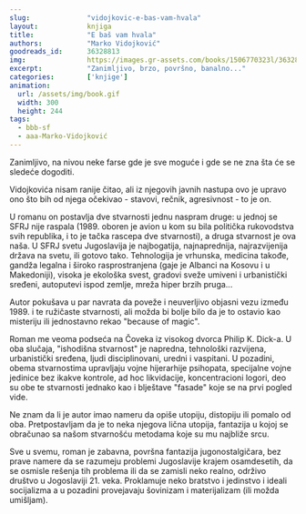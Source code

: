 ```yaml
---
slug:              "vidojkovic-e-bas-vam-hvala"
layout:            knjiga
title:             "E baš vam hvala"
authors:           "Marko Vidojković"
goodreads_id:      36328813
img:               https://images.gr-assets.com/books/1506770323l/36328813.jpg
excerpt:           "Zanimljivo, brzo, površno, banalno..."
categories:        ['knjige']
animation:
  url: /assets/img/book.gif
  width: 300
  height: 244
tags:
  - bbb-sf
  - aaa-Marko-Vidojković
---
```


Zanimljivo, na nivou neke farse gde je sve moguće i gde se ne zna šta će se sledeće dogoditi.

Vidojkovića nisam ranije čitao, ali iz njegovih javnih nastupa ovo je upravo ono što bih od njega očekivao - stavovi, 
rečnik, agresivnost - to je on.


U romanu on postavlja dve stvarnosti jednu naspram druge: u jednoj se SFRJ nije raspala (1989. oboren je avion u kom su 
bila politička rukovodstva svih republika, i to je tačka rascepa dve stvarnosti), a druga stvarnost je ova naša. U SFRJ 
svetu Jugoslavija je najbogatija, najnaprednija, najrazvijenija država na svetu, ili gotovo tako. Tehnologija je 
vrhunska, medicina takođe, gandža legalna i široko rasprostranjena (gaje je Albanci na Kosovu i u Makedoniji), visoka 
je ekološka svest, gradovi sveže umiveni i urbanistički sređeni, autoputevi ispod zemlje, mreža hiper brzih pruga...


Autor pokušava u par navrata da poveže i neuverljivo objasni vezu između 1989. i te ružičaste stvarnosti, ali možda bi 
bolje bilo da je to ostavio kao misteriju ili jednostavno rekao "because of magic".

Roman me veoma podseća na Čoveka iz visokog dvorca Philip K. Dick-a. U oba slučaja, "ishodišna stvarnost" je napredna, 
tehnološki razvijena, urbanistički sređena, ljudi disciplinovani, uredni i vaspitani. U pozadini, obema stvarnostima 
upravljaju vojne hijerarhije psihopata, specijalne vojne jedinice bez ikakve kontrole, ad hoc likvidacije, 
koncentracioni logori, deo su obe te stvarnosti jednako kao i blještave "fasade" koje se na prvi pogled vide.

Ne znam da li je autor imao nameru da opiše utopiju, distopiju ili pomalo od oba. Pretpostavljam da je to neka njegova 
lična utopija, fantazija u kojoj se obračunao sa našom stvarnošću metodama koje su mu najbliže srcu.

Sve u svemu, roman je zabavna, površna fantazija jugonostalgičara, bez prave namere da se razumeju problemi Jugoslavije 
krajem osamdesetih, da se osmisle rešenja tih problema ili da se zamisli neko realno, održivo društvo u Jogoslaviji 21. 
veka. Proklamuje neko bratstvo i jedinstvo i ideali socijalizma a u pozadini provejavaju šovinizam i materijalizam (ili 
možda umišljam).